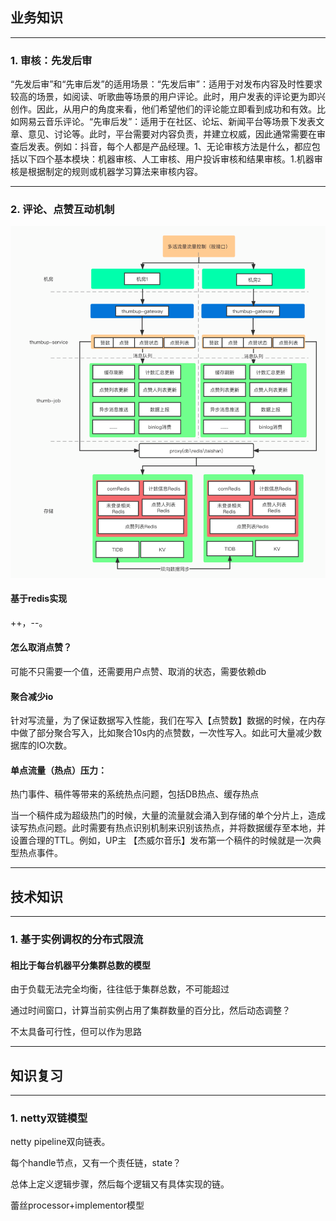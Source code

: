 ## 业务知识

---

### 1. 审核：先发后审

“先发后审”和“先审后发”的适用场景：“先发后审”：适用于对发布内容及时性要求较高的场景，如阅读、听歌曲等场景的用户评论。此时，用户发表的评论更为即兴创作。因此，从用户的角度来看，他们希望他们的评论能立即看到成功和有效。比如网易云音乐评论。“先审后发”：适用于在社区、论坛、新闻平台等场景下发表文章、意见、讨论等。此时，平台需要对内容负责，并建立权威，因此通常需要在审查后发表。例如：抖音，每个人都是产品经理。1、无论审核方法是什么，都应包括以下四个基本模块：机器审核、人工审核、用户投诉审核和结果审核。1.机器审核是根据制定的规则或机器学习算法来审核内容。

---

### 2. 评论、点赞互动机制

![img.png](img.png)

#### 基于redis实现

++，--。

#### 怎么取消点赞？

可能不只需要一个值，还需要用户点赞、取消的状态，需要依赖db

#### 聚合减少io

针对写流量，为了保证数据写入性能，我们在写入【点赞数】数据的时候，在内存中做了部分聚合写入，比如聚合10s内的点赞数，一次性写入。如此可大量减少数据库的IO次数。

#### 单点流量（热点）压力：

热门事件、稿件等带来的系统热点问题，包括DB热点、缓存热点

当一个稿件成为超级热门的时候，大量的流量就会涌入到存储的单个分片上，造成读写热点问题。此时需要有热点识别机制来识别该热点，并将数据缓存至本地，并设置合理的TTL。例如，UP主 【杰威尔音乐】发布第一个稿件的时候就是一次典型热点事件。

---------------------------------

## 技术知识

---

### 1. 基于实例调权的分布式限流

#### 相比于每台机器平分集群总数的模型

由于负载无法完全均衡，往往低于集群总数，不可能超过

通过时间窗口，计算当前实例占用了集群数量的百分比，然后动态调整？

不太具备可行性，但可以作为思路

---------------------------------

## 知识复习

---

### 1. netty双链模型

netty pipeline双向链表。

每个handle节点，又有一个责任链，state？

总体上定义逻辑步骤，然后每个逻辑又有具体实现的链。

蕾丝processor+implementor模型